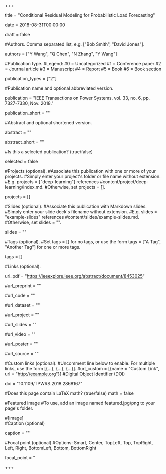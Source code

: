 +++

title = "Conditional Residual Modeling for Probabilistic Load Forecasting"

date = 2018-08-31T00:00:00

draft = false

#Authors. Comma separated list, e.g. ["Bob Smith", "David Jones"].

authors = ["Y Wang", "Q Chen", "N Zhang", "Y Wang"]

#Publication type.
#Legend:
#0 = Uncategorized
#1 = Conference paper
#2 = Journal article
#3 = Manuscript
#4 = Report
#5 = Book
#6 = Book section

publication_types = ["2"]

#Publication name and optional abbreviated version.

publication = "IEEE Transactions on Power Systems, vol. 33, no. 6, pp. 7327-7330, Nov. 2018."

publication_short = ""

#Abstract and optional shortened version.

abstract = ""

abstract_short = ""

#Is this a selected publication? (true/false)

selected = false

#Projects (optional).
#Associate this publication with one or more of your projects.
#Simply enter your project's folder or file name without extension.
#E.g. projects = ["deep-learning"] references
#content/project/deep-learning/index.md.
#Otherwise, set projects = [].

projects = []

#Slides (optional).
#Associate this publication with Markdown slides.
#Simply enter your slide deck's filename without extension.
#E.g. slides = "example-slides" references
#content/slides/example-slides.md.
#Otherwise, set slides = "".

slides = ""

#Tags (optional).
#Set tags = [] for no tags, or use the form tags = ["A Tag", "Another Tag"] for one or more tags.

tags = []

#Links (optional).

url_pdf = "https://ieeexplore.ieee.org/abstract/document/8453025"

#url_preprint = ""

#url_code = ""

#url_dataset = ""

#url_project = ""

#url_slides = ""

#url_video = ""

#url_poster = ""

#url_source = ""

#Custom links (optional).
#Uncomment line below to enable. For multiple links, use the form [{...}, {...}, {...}].
#url_custom = [{name = "Custom Link", url = "http://example.org"}]
#Digital Object Identifier (DOI)

doi = "10.1109/TPWRS.2018.2868167"

#Does this page contain LaTeX math? (true/false)
math = false

#Featured image
#To use, add an image named featured.jpg/png to your page's folder.

#[image]  
  #Caption (optional)
  
  caption = ""
  
  #Focal point (optional)
  #Options: Smart, Center, TopLeft, Top, TopRight, Left, Right, BottomLeft, Bottom, BottomRight
  
  focal_point = "

+++
